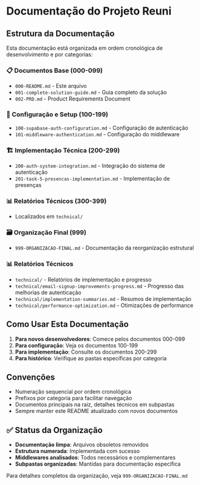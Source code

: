 # Documentação do Projeto Reuni

## Estrutura da Documentação

Esta documentação está organizada em ordem cronológica de desenvolvimento e por categorias:

### 📋 Documentos Base (000-099)
- `000-README.md` - Este arquivo
- `001-complete-solution-guide.md` - Guia completo da solução
- `002-PRD.md` - Product Requirements Document

### 🔧 Configuração e Setup (100-199)
- `100-supabase-auth-configuration.md` - Configuração de autenticação
- `101-middleware-authentication.md` - Configuração do middleware

### 🏗️ Implementação Técnica (200-299)
- `200-auth-system-integration.md` - Integração do sistema de autenticação
- `201-task-5-presencas-implementation.md` - Implementação de presenças

### 📊 Relatórios Técnicos (300-399)
- Localizados em `technical/`

### 🗃️ Organização Final (999)
- `999-ORGANIZACAO-FINAL.md` - Documentação da reorganização estrutural

### 📊 Relatórios Técnicos
- `technical/` - Relatórios de implementação e progresso
- `technical/email-signup-improvements-progress.md` - Progresso das melhorias de autenticação
- `technical/implementation-summaries.md` - Resumos de implementação
- `technical/performance-optimization.md` - Otimizações de performance



## Como Usar Esta Documentação

1. **Para novos desenvolvedores**: Comece pelos documentos 000-099
2. **Para configuração**: Veja os documentos 100-199
3. **Para implementação**: Consulte os documentos 200-299
4. **Para histórico**: Verifique as pastas específicas por categoria

## Convenções

- Numeração sequencial por ordem cronológica
- Prefixos por categoria para facilitar navegação
- Documentos principais na raiz, detalhes técnicos em subpastas
- Sempre manter este README atualizado com novos documentos

## ✅ Status da Organização

- **Documentação limpa**: Arquivos obsoletos removidos
- **Estrutura numerada**: Implementada com sucesso
- **Middlewares analisados**: Todos necessários e complementares
- **Subpastas organizadas**: Mantidas para documentação específica

Para detalhes completos da organização, veja `999-ORGANIZACAO-FINAL.md`